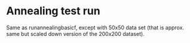 # Annealing test run

Same as runannealingbasicf, except with 50x50 data set (that is approx. same
but scaled down version of the 200x200 dataset).
